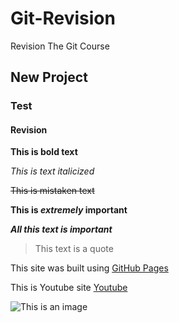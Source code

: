 # Git-Revision

Revision The Git Course

## New Project

### Test

#### Revision

**This is bold text**

_This is text italicized_

~~This is mistaken text~~

**This is _extremely_ important**

**_All this text is important_**

> This text is a quote

This site was built using [GitHub Pages](https://pages.github.com/)

This is Youtube site [Youtube](https://www.youtube.com/)

![This is an image](https://www.google.com/url?sa=i&url=https%3A%2F%2Fkinsta.com%2Fknowledgebase%2Fwhat-is-github%2F&psig=AOvVaw1TAttq4vAZWDDl1WJuC1Eb&ust=1639588624932000&source=images&cd=vfe&ved=0CAsQjRxqFwoTCLCJzN_l4_QCFQAAAAAdAAAAABAJ)
